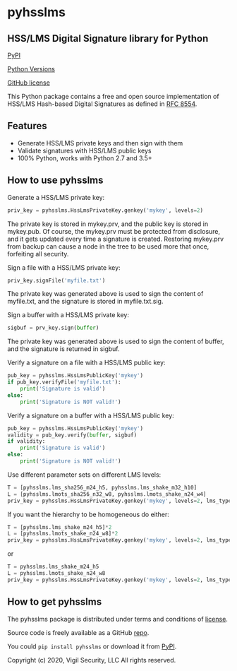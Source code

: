 # pyhsslms

HSS/LMS Digital Signature library for Python
--------------------------------------------
[PyPI](https://pypi.org/project/pyhsslms)

[Python Versions](https://pypi.org/project/pyhsslms/)

[GitHub license](https://raw.githubusercontent.com/russhousley/pyhsslms/master/LICENSE.txt)

This Python package contains a free and open source implementation of
HSS/LMS Hash-based Digital Signatures as defined in [RFC 8554](https://www.rfc-editor.org/rfc/rfc8554.txt).

Features
--------

* Generate HSS/LMS private keys and then sign with them
* Validate signatures with HSS/LMS public keys
* 100% Python, works with Python 2.7 and 3.5+

How to use pyhsslms
-------------------

Generate a HSS/LMS private key:

```python
priv_key = pyhsslms.HssLmsPrivateKey.genkey('mykey', levels=2)
```

The private key is stored in mykey.prv, and the public key is
stored in mykey.pub.  Of course, the mykey.prv must be protected
from disclosure, and it gets updated every time a signature is
created.  Restoring mykey.prv from backup can cause a node in the
tree to be used more that once, forfeiting all security.


Sign a file with a HSS/LMS private key:

```python
priv_key.signFile('myfile.txt')
```
The private key was generated above is used to sign the content of
myfile.txt, and the signature is stored in myfile.txt.sig.


Sign a buffer with a HSS/LMS private key:

```python
sigbuf = prv_key.sign(buffer)
```
The private key was generated above is used to sign the content of
buffer, and the signature is returned in sigbuf.


Verify a signature on a file with a HSS/LMS public key:

```python
pub_key = pyhsslms.HssLmsPublicKey('mykey')
if pub_key.verifyFile('myfile.txt'):
    print('Signature is valid')
else:
    print('Signature is NOT valid!')
```


Verify a signature on a buffer with a HSS/LMS public key:

```python
pub_key = pyhsslms.HssLmsPublicKey('mykey')
validity = pub_key.verify(buffer, sigbuf)
if validity:
    print('Signature is valid')
else:
    print('Signature is NOT valid!')
```

Use different parameter sets on different LMS levels:

```python
T = [pyhsslms.lms_sha256_m24_h5, pyhsslms.lms_shake_m32_h10] 
L = [pyhsslms.lmots_sha256_n32_w8, pyhsslms.lmots_shake_n24_w4]
priv_key = pyhsslms.HssLmsPrivateKey.genkey('mykey', levels=2, lms_type=T, lmots_type=L)
```

If you want the hierarchy to be homogeneous do either:

```python
T = [pyhsslms.lms_shake_m24_h5]*2 
L = [pyhsslms.lmots_shake_n24_w8]*2
priv_key = pyhsslms.HssLmsPrivateKey.genkey('mykey', levels=2, lms_type=T, lmots_type=L)
```

or

```python
T = pyhsslms.lms_shake_m24_h5 
L = pyhsslms.lmots_shake_n24_w8
priv_key = pyhsslms.HssLmsPrivateKey.genkey('mykey', levels=2, lms_type=T, lmots_type=L)
```

How to get pyhsslms
-------------------

The pyhsslms package is distributed under terms and conditions of
[license](https://raw.githubusercontent.com/russhousley/pyhsslms/master/LICENSE.txt).

Source code is freely available as a GitHub [repo](https://github.com/russhousley/pyhsslms).

You could `pip install pyhsslms` or download it from [PyPI](https://pypi.org/project/pyhsslms).

Copyright (c) 2020, Vigil Security, LLC
All rights reserved.

